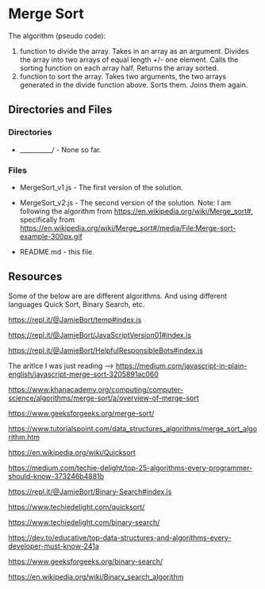 # Merge Sort

The algorithm (pseudo code):
1. function to divide the array.
Takes in an array as an argument.
Divides the array into two arrays of equal length +/- one element.
Calls the sorting function on each array half. 
Returns the array sorted.
2. function to sort the array.
Takes two arguments, the two arrays generated in the divide function above.
Sorts them.
Joins them again.



## Directories and Files

### Directories

* __________/ - None so far.

### Files

* MergeSort_v1.js - The first version of the solution.

* MergeSort_v2.js - The second version of the solution. Note: I am following the algorithm from https://en.wikipedia.org/wiki/Merge_sort#, specifically from https://en.wikipedia.org/wiki/Merge_sort#/media/File:Merge-sort-example-300px.gif

* README.md - this file.



## Resources
Some of the below are are different algorithms. And using different languages Quick Sort, Binary Search, etc.

https://repl.it/@JamieBort/temp#index.js

https://repl.it/@JamieBort/JavaScriptVersion01#index.js

https://repl.it/@JamieBort/HelpfulResponsibleBots#index.js

The aritlce I was just reading --> https://medium.com/javascript-in-plain-english/javascript-merge-sort-3205891ac060

https://www.khanacademy.org/computing/computer-science/algorithms/merge-sort/a/overview-of-merge-sort

https://www.geeksforgeeks.org/merge-sort/

https://www.tutorialspoint.com/data_structures_algorithms/merge_sort_algorithm.htm

https://en.wikipedia.org/wiki/Quicksort

https://medium.com/techie-delight/top-25-algorithms-every-programmer-should-know-373246b4881b

https://repl.it/@JamieBort/Binary-Search#index.js

https://www.techiedelight.com/quicksort/

https://www.techiedelight.com/binary-search/

https://dev.to/educative/top-data-structures-and-algorithms-every-developer-must-know-241a

https://www.geeksforgeeks.org/binary-search/

https://en.wikipedia.org/wiki/Binary_search_algorithm

